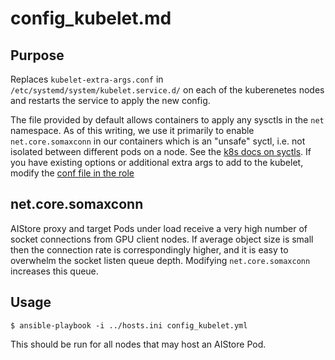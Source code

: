 # config_kubelet.md

## Purpose

Replaces `kubelet-extra-args.conf` in `/etc/systemd/system/kubelet.service.d/` on each of the kuberenetes nodes and restarts the service to apply the new config.

The file provided by default allows containers to apply any sysctls in the `net` namespace. As of this writing, we use it primarily to enable `net.core.somaxconn` in our containers which is an "unsafe" syctl, i.e. not isolated between different pods on a node. See the [k8s docs on syctls](https://kubernetes.io/docs/tasks/administer-cluster/sysctl-cluster/). If you have existing options or additional extra args to add to the kubelet, modify the [conf file in the role](../roles/config_kubelet/files/ubelet-extra-args.conf)

## net.core.somaxconn

AIStore proxy and target Pods under load receive a very high number of
socket connections from GPU client nodes. 
If average object size is small then the connection rate is correspondingly higher, and it is easy to
overwhelm the socket listen queue depth.
Modifying `net.core.somaxconn` increases this queue. 

## Usage

```console
$ ansible-playbook -i ../hosts.ini config_kubelet.yml
```

This should be run for all nodes that may host an AIStore Pod.
